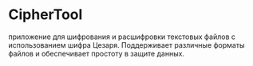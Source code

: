 # CipherTool
приложение для шифрования и расшифровки текстовых файлов с использованием шифра Цезаря. Поддерживает различные форматы файлов и обеспечивает простоту в защите данных.
